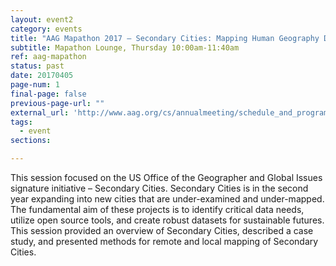 ```yaml
---
layout: event2
category: events
title: "AAG Mapathon 2017 – Secondary Cities: Mapping Human Geography Data"
subtitle: Mapathon Lounge, Thursday 10:00am-11:40am
ref: aag-mapathon
status: past
date: 20170405
page-num: 1
final-page: false
previous-page-url: ""
external_url: 'http://www.aag.org/cs/annualmeeting/schedule_and_program/special_events/mapathon'
tags:
  - event
sections:

---
```


This session focused on the US Office of the Geographer and Global Issues signature initiative – Secondary Cities. Secondary Cities is in the second year expanding into new cities that are under-examined and under-mapped. The fundamental aim of these projects is to identify critical data needs, utilize open source tools, and create robust datasets for sustainable futures. This session provided an overview of Secondary Cities, described a case study, and presented methods for remote and local mapping of Secondary Cities.
